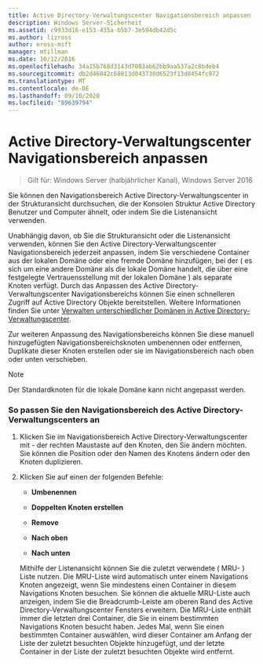 ```yaml
---
title: Active Directory-Verwaltungscenter Navigationsbereich anpassen
description: Windows Server-Sicherheit
ms.assetid: c9933d16-e153-435a-b5b7-3e594db42d5c
ms.author: lizross
author: eross-msft
manager: mtillman
ms.date: 10/12/2016
ms.openlocfilehash: 34a15b768d3143d7083ab62bb9aa537a2c8bdeb4
ms.sourcegitcommit: db2d46842c68813d043738d6523f13d8454fc972
ms.translationtype: MT
ms.contentlocale: de-DE
ms.lasthandoff: 09/10/2020
ms.locfileid: "89639794"
---
```

# <a name="customize-the-active-directory-administrative-center-navigation-pane"></a>Active Directory-Verwaltungscenter Navigationsbereich anpassen

>Gilt für: Windows Server (halbjährlicher Kanal), Windows Server 2016

  Sie können den Navigationsbereich Active Directory-Verwaltungscenter in der Strukturansicht durchsuchen, die der Konsolen Struktur Active Directory Benutzer und Computer ähnelt, oder indem Sie die Listenansicht verwenden.

 Unabhängig davon, ob Sie die Strukturansicht oder die Listenansicht verwenden, können Sie den Active Directory-Verwaltungscenter Navigationsbereich jederzeit anpassen, indem Sie verschiedene Container aus der lokalen Domäne oder eine fremde Domäne hinzufügen, bei der \( es sich um eine andere Domäne als die lokale Domäne handelt, die über eine festgelegte Vertrauensstellung mit der lokalen Domäne \) als separate Knoten verfügt. Durch das Anpassen des Active Directory-Verwaltungscenter Navigationsbereichs können Sie einen schnelleren Zugriff auf Active Directory Objekte bereitstellen. Weitere Informationen finden Sie unter [Verwalten unterschiedlicher Domänen in Active Directory-Verwaltungscenter](manage-different-domains-in-active-directory-administrative-center.md).

 Zur weiteren Anpassung des Navigationsbereichs können Sie diese manuell hinzugefügten Navigationsbereichsknoten umbenennen oder entfernen, Duplikate dieser Knoten erstellen oder sie im Navigationsbereich nach oben oder unten verschieben.

> [!NOTE]
>  Der Standardknoten für die lokale Domäne kann nicht angepasst werden.

### <a name="to-customize-the-active-directory-administrative-center-navigation-pane"></a>So passen Sie den Navigationsbereich des Active Directory-Verwaltungscenters an

1. Klicken Sie im Navigationsbereich Active Directory-Verwaltungscenter mit \- der rechten Maustaste auf den Knoten, den Sie ändern möchten. Sie können die Position oder den Namen des Knotens ändern oder den Knoten duplizieren.

2. Klicken Sie auf einen der folgenden Befehle:

   -   **Umbenennen**

   -   **Doppelten Knoten erstellen**

   -   **Remove**

   -   **Nach oben**

   -   **Nach unten**

   Mithilfe der Listenansicht können Sie die zuletzt verwendete \( MRU- \) Liste nutzen. Die MRU-Liste wird automatisch unter einem Navigations Knoten angezeigt, wenn Sie mindestens einen Container in diesem Navigations Knoten besuchen. Sie können die aktuelle MRU-Liste auch anzeigen, indem Sie die Breadcrumb-Leiste am oberen Rand des Active Directory-Verwaltungscenter Fensters erweitern. Die MRU-Liste enthält immer die letzten drei Container, die Sie in einem bestimmten Navigations Knoten besucht haben. Jedes Mal, wenn Sie einen bestimmten Container auswählen, wird dieser Container am Anfang der Liste der zuletzt besuchten Objekte hinzugefügt, und der letzte Container in der Liste der zuletzt besuchten Objekte wird entfernt.



